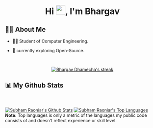 <!-- <a href="#"><img width="100%" height="auto" src="https://i.imgur.com/iXuL1HG.png" height="175px"/></a> -->

<h1 align="center">Hi <img src="https://raw.githubusercontent.com/MartinHeinz/MartinHeinz/master/wave.gif" width="30px">, I'm Bhargav</h1>



## 🙋‍♂️ About Me

- 🧑‍🎓 Student of Computer Engineering. 

- 🔭 currently exploring Open-Source.

<br/>

<p align="center">
    <a href="https://github.com/bhargavdhamecha/github-readme-streak-stats">
        <img title="🔥 Get streak stats for your profile at git.io/streak-stats" alt="Bhargav Dhamecha's streak" src="https://github-readme-streak-stats.herokuapp.com/?user=bhargavdhamecha&theme=black-ice&hide_border=true&stroke=0000&background=060A0CD0"/>
    </a>
</p>

## 📊 My Github Stats

  <br/>
 <br/>
    <a href="https://github.com/bhargavdhamecha/github-readme-stats"><img alt="Subham Raoniar's Github Stats" src="https://github-readme-stats.vercel.app/api?username=bhargavdhamecha&show_icons=true&count_private=true&theme=react&hide_border=true&bg_color=0D1117" /></a>
  <a href="https://github.com/bhargavdhamecha/github-readme-stats"><img alt="Subham Raoniar's Top Languages" src="https://github-readme-stats.vercel.app/api/top-langs/?username=bhargavdhamecha&langs_count=8&count_private=true&layout=compact&theme=react&hide_border=true&bg_color=0D1117" /></a>
  <br/>
  <b>Note:</b> Top languages is only a metric of the languages my public code consists of and doesn't reflect experience or skill level.

